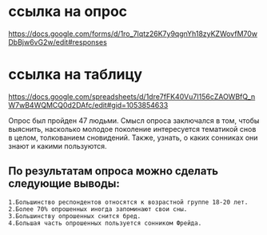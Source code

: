 # ссылка на опрос
https://docs.google.com/forms/d/1ro_7Iqtz26K7y9qgnYh18zyKZWovfM70wDbBjw6vG2w/edit#responses
# ссылка на таблицу
https://docs.google.com/spreadsheets/d/1dre7fFK40Vu7I156cZAOWBfQ_nW7wB4WQMCQ0d2DAfc/edit#gid=1053854633

Опрос был пройден 47 людьми. Смысл опроса заключался в том, чтобы выяснить, насколько молодое поколение интересуется тематикой снов в целом, толкованием сновидений. Также, узнать, о каких сонниках они знают и какими пользуются.
## По результатам опроса можно сделать следующие выводы:
    1.Большинство респондентов относятся к возрастной группе 18-20 лет. 
    2.Более 70% опрошенных иногда запоминают свои сны.
    3.Большинству опрошенных снится бред.
    4.Большая часть опрошенных пользуется сонником Фрейда.


